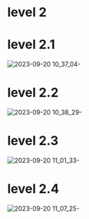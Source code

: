# level 2
# level 2.1
![2023-09-20 10_37_04-](https://github.com/ThanaloekKaisai/COM-LAB-I-LabSheet-Week-11/assets/144195683/5bfb9c07-ae83-402b-addc-95b4b94072eb)
# level 2.2
![2023-09-20 10_38_29-](https://github.com/ThanaloekKaisai/COM-LAB-I-LabSheet-Week-11/assets/144195683/36a4bd73-4fcf-4db1-927b-f8febd6755f9)
# level 2.3
![2023-09-20 11_01_33-](https://github.com/ThanaloekKaisai/COM-LAB-I-LabSheet-Week-11/assets/144195683/411e636c-3979-4fbe-b948-329753c2391c)
# level 2.4
![2023-09-20 11_07_25-](https://github.com/ThanaloekKaisai/COM-LAB-I-LabSheet-Week-11/assets/144195683/bcf5e55c-14b9-4f30-9e27-6a8a97be5fcc)
